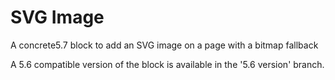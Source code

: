 SVG Image
=========

A concrete5.7 block to add an SVG image on a page with a bitmap fallback

A 5.6 compatible version of the block is available in the '5.6 version' branch.
